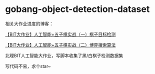 # gobang-object-detection-dataset

相关大作业进度的博客：

[【BIT大作业】人工智能+五子棋实战（一）棋子目标检测](https://blog.csdn.net/weixin_44936889/article/details/109862218)

[【BIT大作业】人工智能+五子棋实战（二）博弈搜索算法](https://blog.csdn.net/weixin_44936889/article/details/110380769)

北理BIT人工智能大作业，写脚本收集了黑/白棋子检测数据集

写代码不易，求个star~
